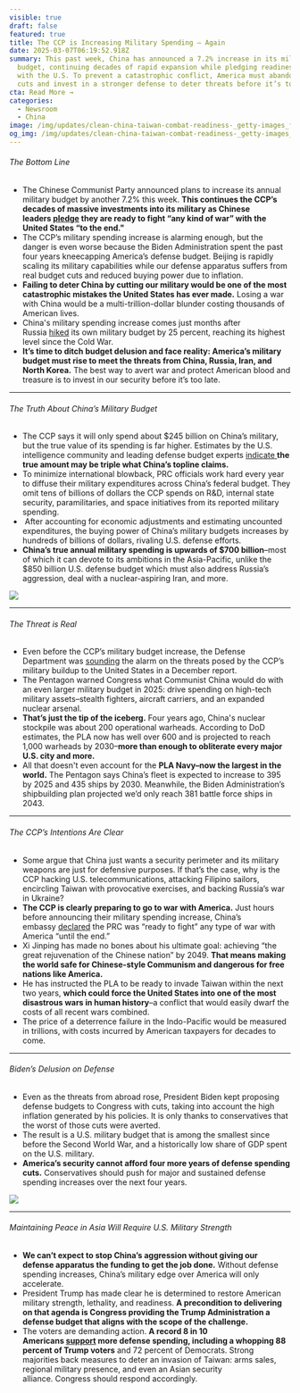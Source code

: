 ```yaml
---
visible: true
draft: false
featured: true
title: The CCP is Increasing Military Spending – Again
date: 2025-03-07T06:19:52.918Z
summary: This past week, China has announced a 7.2% increase in its military
  budget, continuing decades of rapid expansion while pledging readiness for war
  with the U.S. To prevent a catastrophic conflict, America must abandon budget
  cuts and invest in a stronger defense to deter threats before it’s too late.
cta: Read More →
categories:
  - Newsroom
  - China
image: /img/updates/clean-china-taiwan-combat-readiness-_getty-images_featuredimage_mon-feb-24-2025.webp
og_img: /img/updates/clean-china-taiwan-combat-readiness-_getty-images_featuredimage_mon-feb-24-2025.webp
---
```

###### The Bottom Line

* The Chinese Communist Party announced plans to increase its annual military budget by another 7.2% this week. **This continues the CCP’s decades of massive investments into its military as Chinese leaders [pledge](https://8nithvebb.cc.rs6.net/tn.jsp?f=001krOoKyehg4_1CHplxRSr8srTuC22A9lhOqmkUb5oygjS_FJvbSph9D0GNauCghkd007S-UHxKPc6UOFG7PEcm4pDT-sVgRoPvQqRaP01KWo_eIKK671GNrwkBMeOL__B703vN-jdYhyN5tXfAYGCMXuflsrF83ZbChyK0CaDh6UxJBy-_Z3jURvrQSA-_bRJ&c=KENPg0JeyqW1BMq9ojGh8MQsaxcZ6WyE-iQMiCPZyMEIx54sjIvT7A==&ch=CJorP5UvE81ARzJBLyHL_VRBpZqps8I_nKgYPjYB0efDvX2oi4h42w== "https\://8nithvebb.cc.rs6.net/tn.jsp?f=001krOoKyehg4_1CHplxRSr8srTuC22A9lhOqmkUb5oygjS_FJvbSph9D0GNauCghkd007S-UHxKPc6UOFG7PEcm4pDT-sVgRoPvQqRaP01KWo_eIKK671GNrwkBMeOL\_\_B703vN-jdYhyN5tXfAYGCMXuflsrF83ZbChyK0CaDh6UxJBy-\_Z3jURvrQSA-\_bRJ&c=KENPg0JeyqW1BMq9ojGh8MQsaxcZ6WyE-iQMiCPZyMEIx54sjIvT7A==&ch=CJorP5UvE81ARzJBLyHL_VRBpZqps8I_nKgYPjYB0efDvX2oi4h42w==") they are ready to fight “any kind of war” with the United States “to the end."**  
* The CCP’s military spending increase is alarming enough, but the danger is even worse because the Biden Administration spent the past four years kneecapping America’s defense budget. Beijing is rapidly scaling its military capabilities while our defense apparatus suffers from real budget cuts and reduced buying power due to inflation.
* **Failing to deter China by cutting our military would be one of the most catastrophic mistakes the United States has ever made.** Losing a war with China would be a multi-trillion-dollar blunder costing thousands of American lives.
* China's military spending increase comes just months after Russia [hiked](https://8nithvebb.cc.rs6.net/tn.jsp?f=001krOoKyehg4_1CHplxRSr8srTuC22A9lhOqmkUb5oygjS_FJvbSph9D0GNauCghkdoSnt8DY9Nwzi590iaoZgyZANyWbEKNA5kF-b8M65AbvgsfSTjs0fE3z5yc56aplisaWNfGUBPFRpBz_jKLv4QsR7TjfQFS3auiyzFneRNufhQcREHW0U-1pjrszZCr7fDRH_KmKWgpj6FYM-RCb8ooc2KSz9AKjOMuFY-836xJ4oBRnjdDG_ldYaHAz2iG7P&c=KENPg0JeyqW1BMq9ojGh8MQsaxcZ6WyE-iQMiCPZyMEIx54sjIvT7A==&ch=CJorP5UvE81ARzJBLyHL_VRBpZqps8I_nKgYPjYB0efDvX2oi4h42w== "https\://8nithvebb.cc.rs6.net/tn.jsp?f=001krOoKyehg4_1CHplxRSr8srTuC22A9lhOqmkUb5oygjS_FJvbSph9D0GNauCghkdoSnt8DY9Nwzi590iaoZgyZANyWbEKNA5kF-b8M65AbvgsfSTjs0fE3z5yc56aplisaWNfGUBPFRpBz_jKLv4QsR7TjfQFS3auiyzFneRNufhQcREHW0U-1pjrszZCr7fDRH_KmKWgpj6FYM-RCb8ooc2KSz9AKjOMuFY-836xJ4oBRnjdDG_ldYaHAz2iG7P&c=KENPg0JeyqW1BMq9ojGh8MQsaxcZ6WyE-iQMiCPZyMEIx54sjIvT7A==&ch=CJorP5UvE81ARzJBLyHL_VRBpZqps8I_nKgYPjYB0efDvX2oi4h42w==") its own military budget by 25 percent, reaching its highest level since the Cold War.
* **It’s time to ditch budget delusion and face reality: America’s military budget must rise to meet the threats from China, Russia, Iran, and North Korea.** The best way to avert war and protect American blood and treasure is to invest in our security before it’s too late.

- - -

###### The Truth About China’s Military Budget

* The CCP says it will only spend about $245 billion on China’s military, but the true value of its spending is far higher. Estimates by the U.S. intelligence community and leading defense budget experts [indicate ](https://8nithvebb.cc.rs6.net/tn.jsp?f=001krOoKyehg4_1CHplxRSr8srTuC22A9lhOqmkUb5oygjS_FJvbSph9D0GNauCghkdE-LOA2WaVSzvay9gOf7N_NLEoGkPaqK-lt8BClCh02piHFvd8SACoTYkDSJndaOQcGdI-vdTtuZ1hQZ2qWwdkk2uN7jNAhDPn1m35L4EAF-DhS_pdHrHvTXMavcO1MGpMEpDgce0mZj6OhvolFbgRGBybPz-WzG5Gi8imPwZgaLBLyLFC_jXs5gRskUik-5YvGXwrcwbKKXbOrU1I9qlpJ03nlsUT4GhJSi9YByBexc1FMdJ5TSp9Q==&c=KENPg0JeyqW1BMq9ojGh8MQsaxcZ6WyE-iQMiCPZyMEIx54sjIvT7A==&ch=CJorP5UvE81ARzJBLyHL_VRBpZqps8I_nKgYPjYB0efDvX2oi4h42w== "https\://8nithvebb.cc.rs6.net/tn.jsp?f=001krOoKyehg4_1CHplxRSr8srTuC22A9lhOqmkUb5oygjS_FJvbSph9D0GNauCghkdE-LOA2WaVSzvay9gOf7N_NLEoGkPaqK-lt8BClCh02piHFvd8SACoTYkDSJndaOQcGdI-vdTtuZ1hQZ2qWwdkk2uN7jNAhDPn1m35L4EAF-DhS_pdHrHvTXMavcO1MGpMEpDgce0mZj6OhvolFbgRGBybPz-WzG5Gi8imPwZgaLBLyLFC_jXs5gRskUik-5YvGXwrcwbKKXbOrU1I9qlpJ03nlsUT4GhJSi9YByBexc1FMdJ5TSp9Q==&c=KENPg0JeyqW1BMq9ojGh8MQsaxcZ6WyE-iQMiCPZyMEIx54sjIvT7A==&ch=CJorP5UvE81ARzJBLyHL_VRBpZqps8I_nKgYPjYB0efDvX2oi4h42w==")**the true amount may be triple what China’s topline claims.**
* To minimize international blowback, PRC officials work hard every year to diffuse their military expenditures across China’s federal budget. They omit tens of billions of dollars the CCP spends on R&D, internal state security, paramilitaries, and space initiatives from its reported military spending.  
*  After accounting for economic adjustments and estimating uncounted expenditures, the buying power of China’s military budgets increases by hundreds of billions of dollars, rivaling U.S. defense efforts.
* **China’s true annual military spending is upwards of $700 billion**–most of which it can devote to its ambitions in the Asia-Pacific, unlike the $850 billion U.S. defense budget which must also address Russia’s aggression, deal with a nuclear-aspiring Iran, and more.﻿

![](https://files.constantcontact.com/bb1a97a2901/4e2e68f5-af6f-41fc-aaee-896f8ed102c5.png)

- - -

###### The Threat is Real

* Even before the CCP’s military budget increase, the Defense Department was [sounding](https://8nithvebb.cc.rs6.net/tn.jsp?f=001krOoKyehg4_1CHplxRSr8srTuC22A9lhOqmkUb5oygjS_FJvbSph9D0GNauCghkdAwOS20IZs5caGeW462GEgxI4I9R3bDUn73zTgVoaHbX6N4mt9l7rl8UZ41PqciiUdUQq7gk23fu3_nkjBuKp6VQzxr4zDlqTL-ioIhrrJsEkWfXImanZrdrY8gmAm-jSRkVaWHk58apDpIR-xCIoxoAhb_VoKAfKo2awRKgzXIw--fAwb6aFtRvMeba5Z23BAAv5jHlGwBLEn18s2eIXQwfWurqWRQkLj2awK7rxDSwy9UvS3xyy8t8j2Q2NIsTnz4E9L5h1qG0=&c=KENPg0JeyqW1BMq9ojGh8MQsaxcZ6WyE-iQMiCPZyMEIx54sjIvT7A==&ch=CJorP5UvE81ARzJBLyHL_VRBpZqps8I_nKgYPjYB0efDvX2oi4h42w== "https\://8nithvebb.cc.rs6.net/tn.jsp?f=001krOoKyehg4_1CHplxRSr8srTuC22A9lhOqmkUb5oygjS_FJvbSph9D0GNauCghkdAwOS20IZs5caGeW462GEgxI4I9R3bDUn73zTgVoaHbX6N4mt9l7rl8UZ41PqciiUdUQq7gk23fu3_nkjBuKp6VQzxr4zDlqTL-ioIhrrJsEkWfXImanZrdrY8gmAm-jSRkVaWHk58apDpIR-xCIoxoAhb_VoKAfKo2awRKgzXIw--fAwb6aFtRvMeba5Z23BAAv5jHlGwBLEn18s2eIXQwfWurqWRQkLj2awK7rxDSwy9UvS3xyy8t8j2Q2NIsTnz4E9L5h1qG0=&c=KENPg0JeyqW1BMq9ojGh8MQsaxcZ6WyE-iQMiCPZyMEIx54sjIvT7A==&ch=CJorP5UvE81ARzJBLyHL_VRBpZqps8I_nKgYPjYB0efDvX2oi4h42w==") the alarm on the threats posed by the CCP’s military buildup to the United States in a December report.
* The Pentagon warned Congress what Communist China would do with an even larger military budget in 2025: drive spending on high-tech military assets–stealth fighters, aircraft carriers, and an expanded nuclear arsenal.
* **That’s just the tip of the iceberg.** Four years ago, China's nuclear stockpile was about 200 operational warheads. According to DoD estimates, the PLA now has well over 600 and is projected to reach 1,000 warheads by 2030–**more than enough to obliterate every major U.S. city and more.**
* All that doesn't even account for the **PLA Navy–now the largest in the world.** The Pentagon says China’s fleet is expected to increase to 395 by 2025 and 435 ships by 2030. Meanwhile, the Biden Administration’s shipbuilding plan projected we’d only reach 381 battle force ships in 2043.

- - -

###### The CCP’s Intentions Are Clear

* Some argue that China just wants a security perimeter and its military weapons are just for defensive purposes. If that’s the case, why is the CCP hacking U.S. telecommunications, attacking Filipino sailors, encircling Taiwan with provocative exercises, and backing Russia’s war in Ukraine?
* **The CCP is clearly preparing to go to war with America.** Just hours before announcing their military spending increase, China’s embassy [declared](https://8nithvebb.cc.rs6.net/tn.jsp?f=001krOoKyehg4_1CHplxRSr8srTuC22A9lhOqmkUb5oygjS_FJvbSph9D0GNauCghkd7gwbo1Qm-LenvBAsZHodmGDseaXxQtqyQZSSgvKXczwQ1MLpGQyVaCIYov-JqZF-Xw40-0Gsq4rdsJSWWNAk7IwNDqfM4fVh-ZB4EBhiBeeSS6o69iduBrFBw9I-NjpP&c=KENPg0JeyqW1BMq9ojGh8MQsaxcZ6WyE-iQMiCPZyMEIx54sjIvT7A==&ch=CJorP5UvE81ARzJBLyHL_VRBpZqps8I_nKgYPjYB0efDvX2oi4h42w== "https\://8nithvebb.cc.rs6.net/tn.jsp?f=001krOoKyehg4_1CHplxRSr8srTuC22A9lhOqmkUb5oygjS_FJvbSph9D0GNauCghkd7gwbo1Qm-LenvBAsZHodmGDseaXxQtqyQZSSgvKXczwQ1MLpGQyVaCIYov-JqZF-Xw40-0Gsq4rdsJSWWNAk7IwNDqfM4fVh-ZB4EBhiBeeSS6o69iduBrFBw9I-NjpP&c=KENPg0JeyqW1BMq9ojGh8MQsaxcZ6WyE-iQMiCPZyMEIx54sjIvT7A==&ch=CJorP5UvE81ARzJBLyHL_VRBpZqps8I_nKgYPjYB0efDvX2oi4h42w==") the PRC was “ready to fight” any type of war with America “until the end.”
* Xi Jinping has made no bones about his ultimate goal: achieving “the great rejuvenation of the Chinese nation” by 2049. **That means making the world safe for Chinese-style Communism and dangerous for free nations like America.**
* He has instructed the PLA to be ready to invade Taiwan within the next two years, **which could force the United States into one of the most disastrous wars in human history**–a conflict that would easily dwarf the costs of all recent wars combined.
* The price of a deterrence failure in the Indo-Pacific would be measured in trillions, with costs incurred by American taxpayers for decades to come.

- - -

###### Biden’s Delusion on Defense

* Even as the threats from abroad rose, President Biden kept proposing defense budgets to Congress with cuts, taking into account the high inflation generated by his policies. It is only thanks to conservatives that the worst of those cuts were averted. 
* The result is a U.S. military budget that is among the smallest since before the Second World War, and a historically low share of GDP spent on the U.S. military.
* **America’s security cannot afford four more years of defense spending cuts.** Conservatives should push for major and sustained defense spending increases over the next four years.

![](https://files.constantcontact.com/bb1a97a2901/f09a36cd-ff76-46c0-a0cc-6a434cef069a.png)

- - -

###### Maintaining Peace in Asia Will Require U.S. Military Strength

* **We can’t expect to stop China’s aggression without giving our defense apparatus the funding to get the job done.** Without defense spending increases, China’s military edge over America will only accelerate.
* President Trump has made clear he is determined to restore American military strength, lethality, and readiness. **A precondition to delivering on that agenda is Congress providing the Trump Administration a defense budget that aligns with the scope of the challenge.**
* The voters are demanding action. **A record 8 in 10 Americans [support](https://8nithvebb.cc.rs6.net/tn.jsp?f=001krOoKyehg4_1CHplxRSr8srTuC22A9lhOqmkUb5oygjS_FJvbSph9D0GNauCghkdc9fYf1LOJ1OP7kKza3eyjB1oAA8HI9_KeU_KTmv6ReqoHBkL8ZzZS_Q6oaw9pw4hGjbtj7gj9bts7vHK8ZJ1iHooB8g72gkpnPusknNCM9ixAvHoDzvkJMG1sKy0qehPwkvHHJPWpatg-7aWed_suA==&c=KENPg0JeyqW1BMq9ojGh8MQsaxcZ6WyE-iQMiCPZyMEIx54sjIvT7A==&ch=CJorP5UvE81ARzJBLyHL_VRBpZqps8I_nKgYPjYB0efDvX2oi4h42w== "https\://8nithvebb.cc.rs6.net/tn.jsp?f=001krOoKyehg4_1CHplxRSr8srTuC22A9lhOqmkUb5oygjS_FJvbSph9D0GNauCghkdc9fYf1LOJ1OP7kKza3eyjB1oAA8HI9_KeU_KTmv6ReqoHBkL8ZzZS_Q6oaw9pw4hGjbtj7gj9bts7vHK8ZJ1iHooB8g72gkpnPusknNCM9ixAvHoDzvkJMG1sKy0qehPwkvHHJPWpatg-7aWed_suA==&c=KENPg0JeyqW1BMq9ojGh8MQsaxcZ6WyE-iQMiCPZyMEIx54sjIvT7A==&ch=CJorP5UvE81ARzJBLyHL_VRBpZqps8I_nKgYPjYB0efDvX2oi4h42w==") more defense spending, including a whopping 88 percent of Trump voters** and 72 percent of Democrats. Strong majorities back measures to deter an invasion of Taiwan: arms sales, regional military presence, and even an Asian security alliance. Congress should respond accordingly.